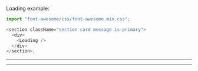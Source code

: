 <!--
 All GTAS code is Copyright 2016, The Department of Homeland Security (DHS), U.S. Customs and Border Protection (CBP).

 Please see license.txt for details.
-->

Loading example:

```js
import "font-awesome/css/font-awesome.min.css";

<section className="section card message is-primary">
  <div>
    <Loading />
  </div>
</section>;
```

---

---
